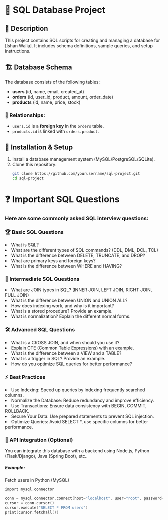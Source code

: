 # 📌 SQL Database Project

## 📖 Description
This project contains SQL scripts for creating and managing a database for [Ishan Walia]. It includes schema definitions, sample queries, and setup instructions.

## 🏗 Database Schema
The database consists of the following tables:

- **users** (id, name, email, created_at)
- **orders** (id, user_id, product, amount, order_date)
- **products** (id, name, price, stock)

### 🔗 Relationships:
- `users.id` is a **foreign key** in the `orders` table.
- `products.id` is linked with `orders.product`.

## 🚀 Installation & Setup
1. Install a database management system (MySQL/PostgreSQL/SQLite).
2. Clone this repository:
   ```bash
   git clone https://github.com/yourusername/sql-project.git
   cd sql-project

   ```
 <h1> ❓ Important SQL Questions</h1>
<h3>Here are some commonly asked SQL interview questions:</h3>

<h3>🏆 Basic SQL Questions</h3>

<li>What is SQL?</li>
<li>What are the different types of SQL commands? (DDL, DML, DCL, TCL)</li>
<li>What is the difference between DELETE, TRUNCATE, and DROP?</li>
<li>What are primary keys and foreign keys?</li>
<li>What is the difference between WHERE and HAVING?</li>

<h3>🚀 Intermediate SQL Questions</h3>
<li>What are JOIN types in SQL? (INNER JOIN, LEFT JOIN, RIGHT JOIN, FULL JOIN)</li>
<li>What is the difference between UNION and UNION ALL?</li>
<li>How does indexing work, and why is it important?</li>
<li>What is a stored procedure? Provide an example.</li>
<li>What is normalization? Explain the different normal forms.</li>

<h3>🛠 Advanced SQL Questions</h3>
<li>What is a CROSS JOIN, and when should you use it?</li>
<li>Explain CTE (Common Table Expressions) with an example.</li>
<li>What is the difference between a VIEW and a TABLE?</li>
<li>What is a trigger in SQL? Provide an example.</li>
<li>How do you optimize SQL queries for better performance?</li>

<h3>⚡ Best Practices</h3>
<li>Use Indexing: Speed up queries by indexing frequently searched columns.</li>
<li>Normalize the Database: Reduce redundancy and improve efficiency.</li>
<li>Use Transactions: Ensure data consistency with BEGIN, COMMIT, ROLLBACK.</li>
<li>Secure Your Data: Use prepared statements to prevent SQL injection.</li>
<li>Optimize Queries: Avoid SELECT *, use specific columns for better performance.</li>



<h3>📌 API Integration (Optional)</h3>
You can integrate this database with a backend using Node.js, Python (Flask/Django), Java (Spring Boot), etc..

<h5>Example:</h5> Fetch users in Python (MySQL)

```c
import mysql.connector

conn = mysql.connector.connect(host="localhost", user="root", password="password", database="database_name")
cursor = conn.cursor()
cursor.execute("SELECT * FROM users")
print(cursor.fetchall())

```
